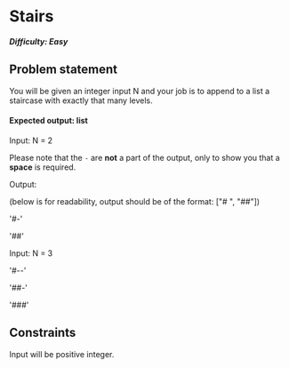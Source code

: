 # Stairs
##### Difficulty: Easy

## Problem statement
You will be given an integer input N and your job is to append to a list a staircase with exactly that many levels.

#### Expected output: list

Input: N = 2

Please note that the `-` are **not** a part of the output, only to show you that a **space** is required.

Output:

(below is for readability, output should be of the format: ["# ", "##"])

'#-'

'##'

Input: N = 3

'#--'

'##-'

'###'

## Constraints

Input will be positive integer.

